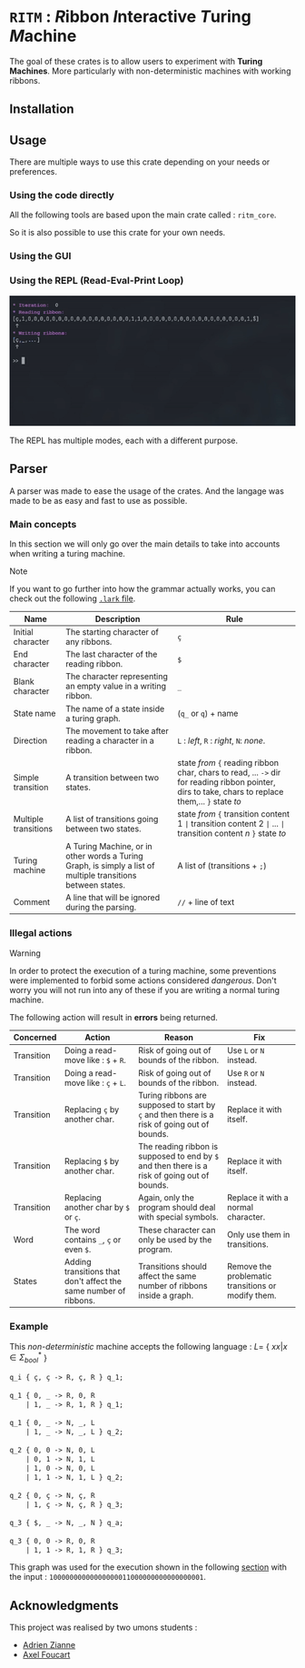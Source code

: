 # $\texttt{RITM}$ : *R*ibbon *I*nteractive *T*uring *M*achine


The goal of these crates is to allow users to experiment with **Turing Machines**. More particularly with non-deterministic machines with working ribbons. 



## Installation

## Usage

There are multiple ways to use this crate depending on your needs or preferences.

### Using the code directly

All the following tools are based upon the main crate called : `ritm_core`.

So it is also possible to use this crate for your own needs.

### Using the GUI

### Using the REPL (Read-Eval-Print Loop)


![REPL_example](resources/repl_example.gif)

The REPL has multiple modes, each with a different purpose.



## Parser

A parser was made to ease the usage of the crates. And the langage was made to be as easy and fast to use as possible.

### Main concepts 

In this section we will only go over the main details to take into accounts when writing a turing machine. 

> [!NOTE]
> If you want to go further into how the grammar actually works, you can check out the following [`.lark` file](ritm_core/src/turing_machine.pest).



| Name                 | Description                                                                                                  | Rule                                                                                                                                            |
| -------------------- | ------------------------------------------------------------------------------------------------------------ | ----------------------------------------------------------------------------------------------------------------------------------------------- |
| Initial character    | The starting character of any ribbons.                                                                       | `ç`                                                                                                                                             |
| End character        | The last character of the reading ribbon.                                                                    | `$`                                                                                                                                             |
| Blank character      | The character representing an empty value in a writing ribbon.                                               | `_`                                                                                                                                             |
| State name           | The name of a state inside a turing graph.                                                                   | (`q_` or `q`) + name                                                                                                                            |
| Direction            | The movement to take after reading a character in a ribbon.                                                  | `L` : *left*, `R` : *right*, `N`: *none*.                                                                                                       |
| Simple transition    | A transition between two states.                                                                             | state *from* `{` reading ribbon char, chars to read, ... `->` dir for reading ribbon pointer,  dirs to take, chars to replace them,... `}` state *to* |
| Multiple transitions | A list of transitions going between two states.                                                               | state *from* `{` transition content $1$ `\|` transition content $2$ `\|` ... `\|` transition content $n$  `}` state *to*                                  |
| Turing machine       | A Turing Machine, or in other words a Turing Graph, is simply a list of multiple transitions between states. | A list of (transitions + `;`)                                                                                                                   |
| Comment              | A line that will be ignored during the parsing.                                                              | `//` + line of text                                                                                                                             |



### Illegal actions

> [!WARNING]
> In order to protect the execution of a turing machine, some preventions were implemented to forbid some actions considered *dangerous*. Don't worry you will not run into any of these if you are writing a normal turing machine.

The following action will result in **errors** being returned.

| Concerned  | Action                                                           | Reason                                                                                        | Fix                                                |
| ---------- | ---------------------------------------------------------------- | --------------------------------------------------------------------------------------------- | -------------------------------------------------- |
| Transition | Doing a read-move like : `$` + `R`.                              | Risk of going out of bounds of the ribbon.                                                    | Use `L` or `N` instead.                            |
| Transition | Doing a read-move like : `ç` + `L`.                              | Risk of going out of bounds of the ribbon.                                                    | Use `R` or `N` instead.                            |
| Transition | Replacing `ç` by another char.                                   | Turing ribbons are supposed to start by `ç` and then there is a risk of going out of bounds.  | Replace it with itself.                            |
| Transition | Replacing `$` by another char.                                   | The reading ribbon is supposed to end by `$` and then there is a risk of going out of bounds. | Replace it with itself.                            |
| Transition | Replacing another char by `$` or `ç`.                            | Again, only the program should deal with special symbols.                                     | Replace it with a normal character.                |
| Word       | The word contains `_`, `ç` or even `$`.                          | These character can only be used by the program.                                              | Only use them in transitions.                      |
| States     | Adding transitions that don't affect the same number of ribbons. | Transitions should affect the same number of ribbons inside a graph.                          | Remove the problematic transitions or modify them. |





### Example

This *non-deterministic* machine accepts the following language :
$L =$ { $xx | x \in \Sigma^*_{bool}$ }
```
q_i { ç, ç -> R, ç, R } q_1;

q_1 { 0, _ -> R, 0, R 
    | 1, _ -> R, 1, R } q_1;

q_1 { 0, _ -> N, _, L 
    | 1, _ -> N, _, L } q_2;

q_2 { 0, 0 -> N, 0, L 
    | 0, 1 -> N, 1, L 
    | 1, 0 -> N, 0, L 
    | 1, 1 -> N, 1, L } q_2;

q_2 { 0, ç -> N, ç, R 
    | 1, ç -> N, ç, R } q_3;

q_3 { $, _ -> N, _, N } q_a;

q_3 { 0, 0 -> R, 0, R 
    | 1, 1 -> R, 1, R } q_3;
```

This graph was used for the execution shown in the following [section](#using-the-repl-read-eval-print-loop) with the input : $\texttt{10000000000000000011000000000000000001}$.


## Acknowledgments

This project was realised by two umons students :
* [Adrien Zianne](https://github.com/AdrienZianne)
* [Axel Foucart](https://github.com/PizzaManStarted)
